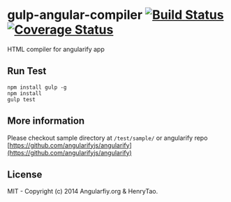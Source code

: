 gulp-angular-compiler [![Build Status](https://travis-ci.org/angularifyjs/gulp-angular-compiler.svg?branch=master)](https://travis-ci.org/angularifyjs/gulp-angular-compiler) [![Coverage Status](https://img.shields.io/coveralls/angularifyjs/gulp-angular-compiler.svg)](https://coveralls.io/r/angularifyjs/gulp-angular-compiler?branch=master)
=====================

HTML compiler for angularify app

Run Test
---------

```
npm install gulp -g
npm install
gulp test
```

More information
---------

Please checkout sample directory at `/test/sample/` or angularify repo [https://github.com/angularifyjs/angularify](https://github.com/angularifyjs/angularify)

License
-------------
MIT - Copyright (c) 2014 Angularfiy.org & HenryTao.
